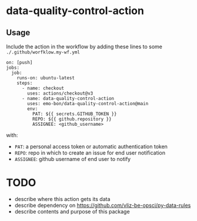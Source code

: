 # data-quality-control-action

## Usage

Include the action in the workflow by adding these lines to some `./.github/worfklow.my-wf.yml`

```
on: [push]
jobs:
  job:
    runs-on: ubuntu-latest
    steps:
      - name: checkout
        uses: actions/checkout@v3
      - name: data-quality-control-action
        uses: emo-bon/data-quality-control-action@main
        env:
          PAT: ${{ secrets.GITHUB_TOKEN }}
          REPO: ${{ github.repository }}
          ASSIGNEE: <github_username>
```

with:

* `PAT`: a personal access token or automatic authentication token
* `REPO`: repo in which to create an issue for end user notification
* `ASSIGNEE`: github username of end user to notify


# TODO
- describe where this action gets its data
- describe dependency on https://github.com/vliz-be-opsci/py-data-rules
- describe contents and purpose of this package 
